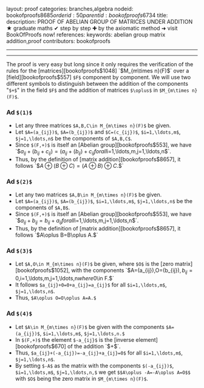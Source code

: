 layout: proof
categories: branches,algebra
nodeid: bookofproofs$8685
orderid: 50
parentid: bookofproofs$6734
title: 
description: PROOF OF ABELIAN GROUP OF MATRICES UNDER ADDITION &#9733; graduate maths &#10004; step by step &#10010; by the axiomatic method &#10140; visit BookOfProofs now!
references: 
keywords: abelian group matrix addition,proof
contributors: bookofproofs

---


---

The proof is very easy but long since it only requires the verification of the rules for the [matrices][bookofproofs$1048] `$M_{m\times n}(F)$` over a [field][bookofproofs$557] `$F$` component by component. We will use two different symbols to distinguish between the addition of the components "`$+$`" in the field `$F$` and the addition of matrices `$\oplus$` in `$M_{m\times n}(F)$`. 

### Ad `$(1)$`

* Let any three matrices `$A,B,C\in M_{m\times n}(F)$` be given.
* Let `$A=(a_{ij})$`, `$A=(b_{ij})$` and `$C=(c_{ij})$`, `$i=1,\ldots,m$`, `$j=1,\ldots,n$` be the components of `$A,B,C$`.
* Since `$(F,+)$` is itself an [Abelian group][bookofproofs$553], we have 
`$$a_{ij}+(b_{ij}+c_{ij})=(a_{ij}+(b_{ij})+c_{ij}$$`
for all `$i=1,\ldots,m$`, `$j=1,\ldots,n$`. 
* Thus, by the definition of [matrix addition][bookofproofs$8657], it follows `$$A\oplus(B\oplus C)=(A\oplus B)\oplus C.$$`

### Ad `$(2)$` 

* Let any two matrices `$A,B\in M_{m\times n}(F)$` be given.
* Let `$A=(a_{ij})$`, `$A=(b_{ij})$`, `$i=1,\ldots,m$`, `$j=1,\ldots,n$` be the components of `$A,B$`.
* Since `$(F,+)$` is itself an [Abelian group][bookofproofs$553], we have 
`$$a_{ij}+b_{ij}=b_{ij}+a_{ij}$$`
for all `$i=1,\ldots,m$`, `$j=1,\ldots,n$`. 
* Thus, by the definition of [matrix addition][bookofproofs$8657], it follows `$A\oplus B=B\oplus A.$`

### Ad `$(3)$` 

* Let `$A,O\in M_{m\times n}(F)$` be given, where `$O$` is the [zero matrix][bookofproofs$1052], with the components `$A=(a_{ij})$`, `$O=(b_{ij})$`, b_{ij}=0, `$i=1,\ldots,m$`, `$j=1,\ldots,n$` where `$0\in F.$` 
* It follows `$a_{ij}+0=0+a_{ij}=a_{ij}$` for all `$i=1,\ldots,m$`, `$j=1,\ldots,n$`. 
* Thus, `$A\oplus O=O\oplus A=A.$`

### Ad `$(4)$` 

* Let `$A\in M_{m\times n}(F)$` be given with the components `$A=(a_{ij})$`, `$i=1,\ldots,m$`, `$j=1,\ldots,n.$` 
* In `$(F,+)$` the element `$-a_{ij}$` is the [inverse element][bookofproofs$670] of the addition `$+$`. 
* Thus, `$a_{ij}+(-a_{ij})=-a_{ij}+a_{ij}=0$` for all `$i=1,\ldots,m$`, `$j=1,\ldots,n$`. 
* By setting `$-A$` as the matrix with the components `$(-a_{ij})$`, `$i=1,\ldots,m$`, `$j=1,\ldots,n,$` we get `$$A\oplus -A=-A\oplus A=O$$` with `$O$` being the zero matrix in `$M_{m\times n}(F)$`.
